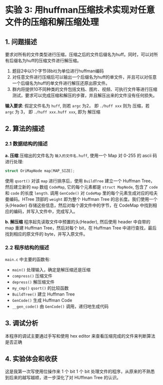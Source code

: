 # 实验 3: 用huffman压缩技术实现对任意文件的压缩和解压缩处理

## 1. 问题描述

要求对所有的文件类型进行压缩，压缩之后的文件后缀名为huff。同时，可以对所有后缀名为huff的压缩文件进行解压缩。

1. 题目2中以1个字节(8bit)为单位进行huffman编码
2. 对任意文件进行压缩后可以输出一个后缀名为huff的单文件，并且可以对任意一个后缀名为huff的单文件进行解压还原出原文件。
3. 群内将提供10不同种类的文件包括文档、图片、视频、可执行文件等进行压缩测试，要求可以完成压缩和解压的步骤，并且解压出来的文件没有任何损失。

__输入要求__: 
假定文件名为 `huff`, 则若 `argc` 为2， 即 `./huff xxx` 则为 压缩，若 `argc` 为 3， 即 `./huff xxx.huff xxx`, 即为 解压缩

## 2. 算法的描述

### 2.1 数据结构的描述

__a. 压缩__ 压缩出的文件名为 `输入的文件名.huff`, 使用一个 Map 对 0-255 的 ascii 码进行处理:

```c
struct OriMapNode map[MAP_SIZE];
```

使用 `qsort()` 对该 `map` 进行排序后，使用 `BuildTree` 建立一个 Huffman Tree，然后建立新的 `map` 数组 `CodeMap`, 它的每个元素都是 `struct MapNode`, 包含了 `code` 和 `code` 的长度 `length`. 调用 `GenCode()` 对 `CodeMap` 里的每个元素生成对应的哈夫曼编码。HTree 顶部的 `weight` 即为整个 Huffman Tree 的总长度。我们使用一个头(Header) 存储这些信息，然后对每个源文件中的字节，在 CodeMap 中找到相应的编码，并写入文件中，完成写入。

__b. 解压缩__ 程序起先读取文件中预置的头(Header), 然后使用 header 中自带的 map 重建 Huffman Tree，然后对每个 bit，在 Huffman Tree 中进行查找，最后找到相应的原文件的 byte，并写入原文件。

### 2.2 程序结构的描述

`main.c` 中主要的函数有:

- `main()` 处理输入，确定是解压缩还是压缩
- `compress()` 压缩文件
- `depress()` 解压缩文件
- `my_cmp()` `qsort()` 的比较函数
- `BuildTree()` 建立 Huffman Tree
- `GenCode()` 生成 Huffman Code
- `__gen_code()` 由 `GenCode()` 调用，递归地生成代码

## 3. 调试分析

本程序的调试主要通过手写和使用 hex editor 来查看压缩完成的文件来判断算法是否正确

## 4. 实验体会和收获

这是我第一次写使用位操作来 1 个 bit 1 个 bit 处理文件的程序，从原来的不熟悉到后来的越写越顺，进一步深化了对 HUffman Tree 的认识。

